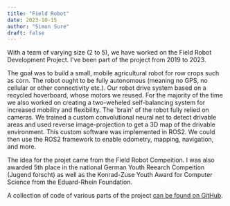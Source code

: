 ```yaml
---
title: "Field Robot"
date: 2023-10-15
author: "Simon Sure"
draft: false
---
```


With a team of varying size (2 to 5), we have worked on the Field Robot Development Project. I've been part of the project from 2019 to 2023.

The goal was to build a small, mobile agricultural robot for row crops such as corn. The robot ought to be fully autonomous (meaning no GPS, no cellular or other connectivity etc.). Our robot drive system based on a recycled hoverboard, whose motors we reused. For the majority of the time we also worked on creating a two-weheled self-balancing system for increased mobility and flexibility.  The 'brain' of the robot fully relied on cameras. We trained a custom convolutional neural net to detect drivable areas and used reverse image-projection to get a 3D map of the drivable environment. This custom software was implemented in ROS2. We could then use the ROS2 framework to enable odometry, mapping, navigation, and more.

The idea for the projet came from the Field Robot Compeition. I was also awarded 5th place in the national German Youth Reearch Compeition (Jugend forscht) as well as the Konrad-Zuse Youth Award for Computer Science from the Eduard-Rhein Foundation.

A collection of code of various parts of the project [can be found on GitHub](https://github.com/orgs/fieldrobot/repositories).